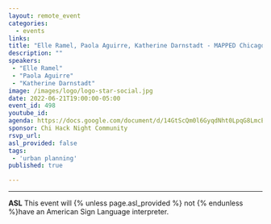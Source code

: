 ```yaml
---
layout: remote_event
categories:
  - events
links: 
title: "Elle Ramel, Paola Aguirre, Katherine Darnstadt - MAPPED Chicago"
description: ""
speakers:
 - "Elle Ramel"
 - "Paola Aguirre"
 - "Katherine Darnstadt"
image: /images/logo/logo-star-social.jpg
date: 2022-06-21T19:00:00-05:00
event_id: 498
youtube_id: 
agenda: https://docs.google.com/document/d/14GtScQm0l6GyqdNht0LpqG8LmcEF7i3COjNJ06PaTj8/edit#
sponsor: Chi Hack Night Community
rsvp_url: 
asl_provided: false
tags:
 - 'urban planning'
published: true

---
```



---

**ASL** This event will {% unless page.asl_provided %} not {% endunless %}have an American Sign Language interpreter.

